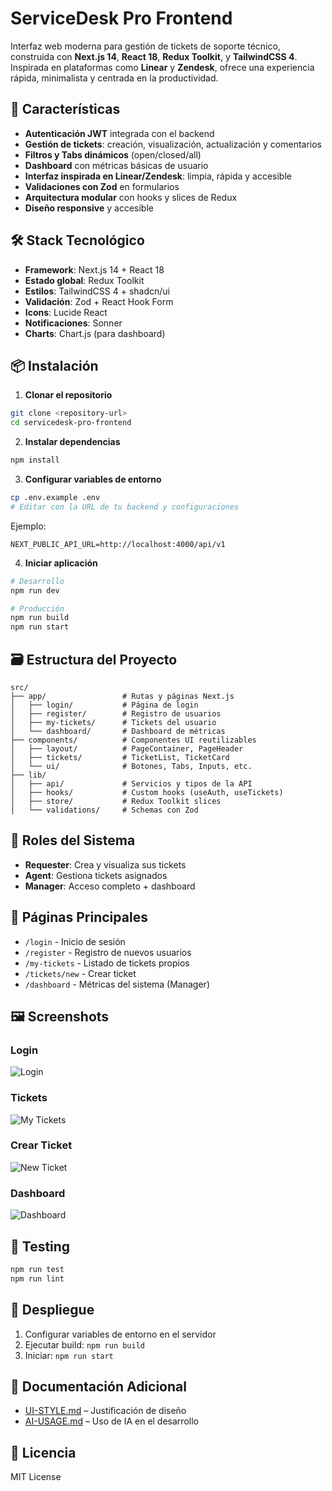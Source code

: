 # ServiceDesk Pro Frontend

Interfaz web moderna para gestión de tickets de soporte técnico, construida con **Next.js 14**, **React 18**, **Redux Toolkit**, y **TailwindCSS 4**.
Inspirada en plataformas como **Linear** y **Zendesk**, ofrece una experiencia rápida, minimalista y centrada en la productividad.

## 🚀 Características

* **Autenticación JWT** integrada con el backend
* **Gestión de tickets**: creación, visualización, actualización y comentarios
* **Filtros y Tabs dinámicos** (open/closed/all)
* **Dashboard** con métricas básicas de usuario
* **Interfaz inspirada en Linear/Zendesk**: limpia, rápida y accesible
* **Validaciones con Zod** en formularios
* **Arquitectura modular** con hooks y slices de Redux
* **Diseño responsive** y accesible

## 🛠️ Stack Tecnológico

* **Framework**: Next.js 14 + React 18
* **Estado global**: Redux Toolkit
* **Estilos**: TailwindCSS 4 + shadcn/ui
* **Validación**: Zod + React Hook Form
* **Icons**: Lucide React
* **Notificaciones**: Sonner
* **Charts**: Chart.js (para dashboard)

## 📦 Instalación

1. **Clonar el repositorio**

```bash
git clone <repository-url>
cd servicedesk-pro-frontend
```

2. **Instalar dependencias**

```bash
npm install
```

3. **Configurar variables de entorno**

```bash
cp .env.example .env
# Editar con la URL de tu backend y configuraciones
```

Ejemplo:

```env
NEXT_PUBLIC_API_URL=http://localhost:4000/api/v1
```

4. **Iniciar aplicación**

```bash
# Desarrollo
npm run dev

# Producción
npm run build
npm run start
```

## 🗃️ Estructura del Proyecto

```
src/
├── app/                 # Rutas y páginas Next.js
│   ├── login/           # Página de login
│   ├── register/        # Registro de usuarios
│   ├── my-tickets/      # Tickets del usuario
│   └── dashboard/       # Dashboard de métricas
├── components/          # Componentes UI reutilizables
│   ├── layout/          # PageContainer, PageHeader
│   ├── tickets/         # TicketList, TicketCard
│   └── ui/              # Botones, Tabs, Inputs, etc.
├── lib/
│   ├── api/             # Servicios y tipos de la API
│   ├── hooks/           # Custom hooks (useAuth, useTickets)
│   ├── store/           # Redux Toolkit slices
│   └── validations/     # Schemas con Zod
```

## 👥 Roles del Sistema

* **Requester**: Crea y visualiza sus tickets
* **Agent**: Gestiona tickets asignados
* **Manager**: Acceso completo + dashboard

## 🎯 Páginas Principales

* `/login` - Inicio de sesión
* `/register` - Registro de nuevos usuarios
* `/my-tickets` - Listado de tickets propios
* `/tickets/new` - Crear ticket
* `/dashboard` - Métricas del sistema (Manager)

## 🖼️ Screenshots

### Login

![Login](docs/screenshots/login.png)

### Tickets

![My Tickets](docs/screenshots/my-tickets.png)

### Crear Ticket

![New Ticket](docs/screenshots/new-ticket.png)

### Dashboard

![Dashboard](docs/screenshots/dashboard.png)

## 🧪 Testing

```bash
npm run test
npm run lint
```

## 🚀 Despliegue

1. Configurar variables de entorno en el servidor
2. Ejecutar build: `npm run build`
3. Iniciar: `npm run start`

## 📄 Documentación Adicional

* [UI-STYLE.md](./UI-STYLE.md) – Justificación de diseño
* [AI-USAGE.md](./AI-USAGE.md) – Uso de IA en el desarrollo

## 📝 Licencia

MIT License
